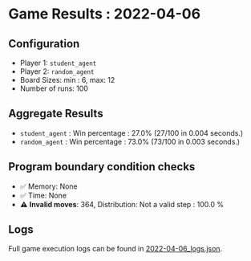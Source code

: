 
# Game Results : 2022-04-06


 ## Configuration 

 - Player 1: `student_agent`
 - Player 2: `random_agent`
 - Board Sizes: min : 6, max: 12
 - Number of runs: 100


 ## Aggregate Results 

 - `student_agent` : Win percentage : 27.0% (27/100 in 0.004 seconds.)
 - `random_agent` : Win percentage : 73.0% (73/100 in 0.003 seconds.)


 ## Program boundary condition checks 

 - :white_check_mark: Memory: None
 - :white_check_mark: Time: None
 - :warning: **Invalid moves**: 364, Distribution: Not a valid step : 100.0 %


 ## Logs 

 Full game execution logs can be found in [2022-04-06_logs.json](2022-04-06_logs.json).


